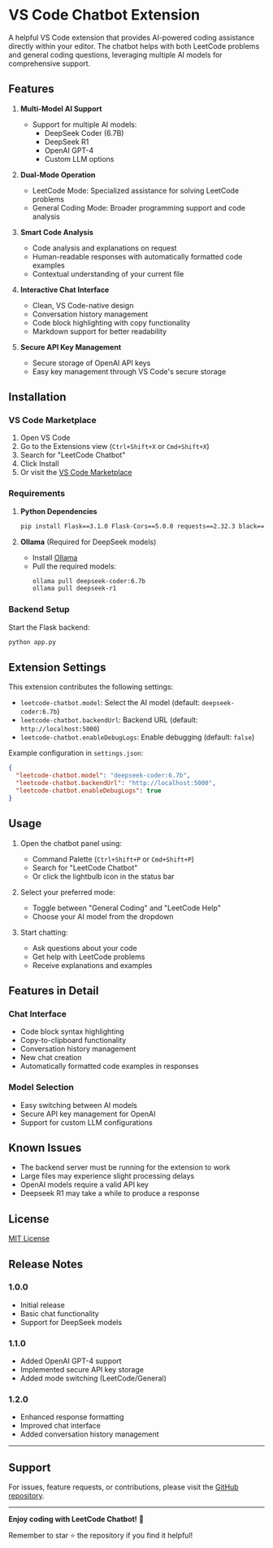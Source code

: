 # VS Code Chatbot Extension

A helpful VS Code extension that provides AI-powered coding assistance directly within your editor. The chatbot helps with both LeetCode problems and general coding questions, leveraging multiple AI models for comprehensive support.

## Features

1. **Multi-Model AI Support**
   - Support for multiple AI models:
     - DeepSeek Coder (6.7B)
     - DeepSeek R1
     - OpenAI GPT-4
     - Custom LLM options

2. **Dual-Mode Operation**
   - LeetCode Mode: Specialized assistance for solving LeetCode problems
   - General Coding Mode: Broader programming support and code analysis

3. **Smart Code Analysis**
   - Code analysis and explanations on request
   - Human-readable responses with automatically formatted code examples
   - Contextual understanding of your current file

4. **Interactive Chat Interface**
   - Clean, VS Code-native design
   - Conversation history management
   - Code block highlighting with copy functionality
   - Markdown support for better readability

5. **Secure API Key Management**
   - Secure storage of OpenAI API keys
   - Easy key management through VS Code's secure storage

## Installation

### VS Code Marketplace
1. Open VS Code
2. Go to the Extensions view (`Ctrl+Shift+X` or `Cmd+Shift+X`)
3. Search for "LeetCode Chatbot"
4. Click Install
5. Or visit the [VS Code Marketplace](https://marketplace.visualstudio.com/items?itemName=kebinLin.leetcode-chatbot)

### Requirements

1. **Python Dependencies**
   ```bash
   pip install Flask==3.1.0 Flask-Cors==5.0.0 requests==2.32.3 black==25.1.0 openai==1.63.0 typing-extensions==4.12.2
   ```

2. **Ollama** (Required for DeepSeek models)
   - Install [Ollama](https://ollama.ai/)
   - Pull the required models:
     ```bash
     ollama pull deepseek-coder:6.7b
     ollama pull deepseek-r1
     ```

### Backend Setup

Start the Flask backend:
```bash
python app.py
```

## Extension Settings

This extension contributes the following settings:

- `leetcode-chatbot.model`: Select the AI model (default: `deepseek-coder:6.7b`)
- `leetcode-chatbot.backendUrl`: Backend URL (default: `http://localhost:5000`)
- `leetcode-chatbot.enableDebugLogs`: Enable debugging (default: `false`)

Example configuration in `settings.json`:
```json
{
  "leetcode-chatbot.model": "deepseek-coder:6.7b",
  "leetcode-chatbot.backendUrl": "http://localhost:5000",
  "leetcode-chatbot.enableDebugLogs": true
}
```

## Usage

1. Open the chatbot panel using:
   - Command Palette (`Ctrl+Shift+P` or `Cmd+Shift+P`)
   - Search for "LeetCode Chatbot"
   - Or click the lightbulb icon in the status bar

2. Select your preferred mode:
   - Toggle between "General Coding" and "LeetCode Help"
   - Choose your AI model from the dropdown

3. Start chatting:
   - Ask questions about your code
   - Get help with LeetCode problems
   - Receive explanations and examples

## Features in Detail

### Chat Interface
- Code block syntax highlighting
- Copy-to-clipboard functionality
- Conversation history management
- New chat creation
- Automatically formatted code examples in responses

### Model Selection
- Easy switching between AI models
- Secure API key management for OpenAI
- Support for custom LLM configurations

## Known Issues

- The backend server must be running for the extension to work
- Large files may experience slight processing delays
- OpenAI models require a valid API key
- Deepseek R1 may take a while to produce a response

## License

[MIT License](LICENSE)

## Release Notes

### 1.0.0
- Initial release
- Basic chat functionality
- Support for DeepSeek models

### 1.1.0
- Added OpenAI GPT-4 support
- Implemented secure API key storage
- Added mode switching (LeetCode/General)

### 1.2.0
- Enhanced response formatting
- Improved chat interface
- Added conversation history management

---

## Support

For issues, feature requests, or contributions, please visit the [GitHub repository](https://github.com/perrylin32/vscode-chatbot-extension).

---

**Enjoy coding with LeetCode Chatbot!** 🚀

Remember to star ⭐ the repository if you find it helpful!